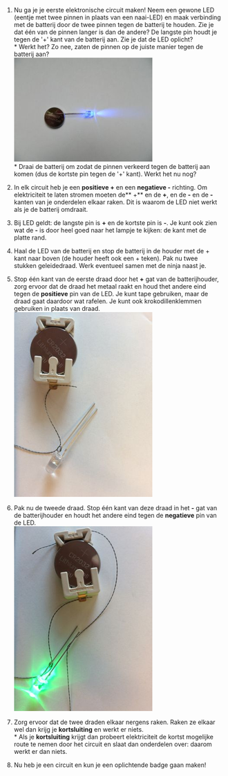 1. Nu ga je je eerste elektronische circuit maken! Neem een gewone LED \(eentje met twee pinnen in plaats van een naai-LED\) en maak verbinding met de batterij door de twee pinnen tegen de batterij te houden. Zie je dat één van de pinnen langer is dan de andere? De langste pin houdt je tegen de '+' kant van de batterij aan. Zie je dat de LED oplicht?  
   \* Werkt het? Zo nee, zaten de pinnen op de juiste manier tegen de batterij aan?  
   ![](/assets/DSCN1117.JPG)  
   \* Draai de batterij om zodat de pinnen verkeerd tegen de batterij aan komen \(dus de kortste pin tegen de '+' kant\). Werkt het nu nog?

2. In elk circuit heb je een **positieve +** en een **negatieve -** richting. Om elektriciteit te laten stromen moeten de** +** en de **+**, en de **-** en de **-** kanten van je onderdelen elkaar raken. Dit is waarom de LED niet werkt als je de batterij omdraait.

3. Bij LED geldt: de langste pin is **+** en de kortste pin is **-**. Je kunt ook zien wat de **-** is door heel goed naar het lampje te kijken: de kant met de platte rand.

4. Haal de LED van de batterij en stop de batterij in de houder met de + kant naar boven \(de houder heeft ook een + teken\). Pak nu twee stukken geleidedraad. Werk eventueel samen met de ninja naast je.

5. Stop één kant van de eerste draad door het **+** gat van de batterijhouder, zorg ervoor dat de draad het metaal raakt en houd thet andere eind tegen de **positieve** pin van de LED. Je kunt tape gebruiken, maar de draad gaat daardoor wat rafelen. Je kunt ook krokodillenklemmen gebruiken in plaats van draad.  
   ![](/assets/IMG_5280.JPG)

6. Pak nu de tweede draad. Stop één kant van deze draad in het **-** gat van de batterijhouder en houdt het andere eind tegen de **negatieve** pin van de LED.  
   ![](/assets/IMG_5281.JPG)

7. Zorg ervoor dat de twee draden elkaar nergens raken. Raken ze elkaar wel dan krijg je **kortsluiting** en werkt er niets.  
   \* Als je **kortsluiting** krijgt dan probeert elektriciteit de kortst mogelijke route te nemen door het circuit en slaat dan onderdelen over: daarom werkt er dan niets.

8. Nu heb je een circuit en kun je een oplichtende badge gaan maken!



